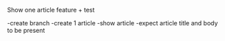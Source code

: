 Show one article feature + test

-create branch
-create 1 article
-show article
-expect article title and body to be present